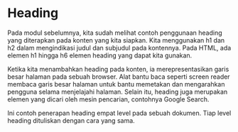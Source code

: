 # Heading
Pada modul sebelumnya, kita sudah melihat contoh penggunaan heading yang diterapkan pada konten yang kita siapkan. Kita menggunakan 
h1 dan h2 dalam mengindikasi judul dan subjudul pada kontennya. Pada HTML, ada elemen h1 hingga h6 elemen heading yang dapat kita gunakan.

Ketika kita menambahkan heading pada konten, ia merepresentasikan garis besar halaman pada sebuah browser. Alat bantu baca seperti screen reader membaca garis besar halaman untuk bantu memetakan dan mengarahkan pengguna selama menjelajahi halaman. Selain itu, heading juga merupakan elemen yang dicari oleh mesin pencarian, contohnya Google Search.

Ini contoh penerapan heading empat level pada sebuah dokumen. Tiap level heading dituliskan dengan cara yang sama.
